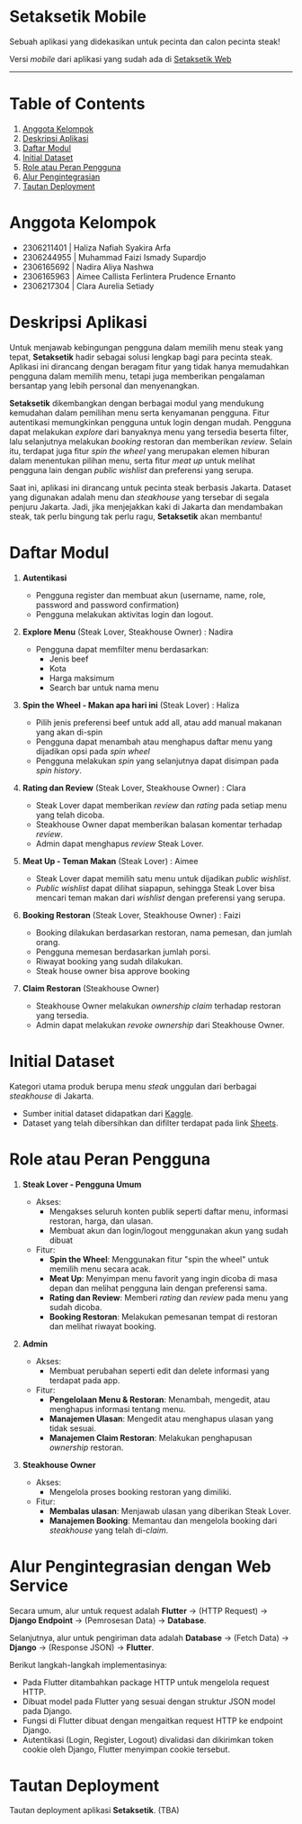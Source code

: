# Setaksetik Mobile

Sebuah aplikasi yang didekasikan untuk pecinta dan calon pecinta steak!

Versi _mobile_ dari aplikasi yang sudah ada di [Setaksetik Web](http://muhammad-faizi-setaksetik.pbp.cs.ui.ac.id/)

---

# Table of Contents
1. [Anggota Kelompok](#anggota-kelompok)
2. [Deskripsi Aplikasi](#deskripsi-aplikasi)
3. [Daftar Modul](#daftar-modul)
4. [Initial Dataset](#initial-dataset)
5. [Role atau Peran Pengguna](#role-atau-peran-pengguna)
6. [Alur Pengintegrasian](#alur-pengintegrasian-dengan-web-service)
7. [Tautan Deployment](#tautan-deployment)


# Anggota Kelompok
- 2306211401  |  Haliza Nafiah Syakira Arfa
- 2306244955  |  Muhammad Faizi Ismady Supardjo
- 2306165692  |  Nadira Aliya Nashwa
- 2306165963  |  Aimee Callista Ferlintera Prudence Ernanto
- 2306217304  |  Clara Aurelia Setiady


# Deskripsi Aplikasi
Untuk menjawab kebingungan pengguna dalam memilih menu steak yang tepat, **Setaksetik** hadir sebagai solusi lengkap bagi para pecinta steak. Aplikasi ini dirancang dengan beragam fitur yang tidak hanya memudahkan pengguna dalam memilih menu, tetapi juga memberikan pengalaman bersantap yang lebih personal dan menyenangkan. 

**Setaksetik** dikembangkan dengan berbagai modul yang mendukung kemudahan dalam pemilihan menu serta kenyamanan pengguna. Fitur autentikasi memungkinkan pengguna untuk login dengan mudah. Pengguna dapat melakukan _explore_ dari banyaknya menu yang tersedia beserta filter, lalu selanjutnya melakukan _booking_ restoran dan memberikan _review_. Selain itu, terdapat juga fitur _spin the wheel_ yang merupakan elemen hiburan dalam menentukan pilihan menu, serta fitur _meat up_ untuk melihat pengguna lain dengan _public wishlist_ dan preferensi yang serupa.

Saat ini, aplikasi ini dirancang untuk pecinta steak berbasis Jakarta. Dataset yang digunakan adalah menu dan _steakhouse_ yang tersebar di segala penjuru Jakarta. Jadi, jika menjejakkan kaki di Jakarta dan mendambakan steak, tak perlu bingung tak perlu ragu, **Setaksetik** akan membantu!


# Daftar Modul
1. **Autentikasi**
   - Pengguna register dan membuat akun (username, name, role, password and password confirmation)
   - Pengguna melakukan aktivitas login dan logout.

2. **Explore Menu** (Steak Lover, Steakhouse Owner) : Nadira
   - Pengguna dapat memfilter menu berdasarkan:
     - Jenis beef
     - Kota
     - Harga maksimum
     - Search bar untuk nama menu

3. **Spin the Wheel - Makan apa hari ini** (Steak Lover) : Haliza
   - Pilih jenis preferensi beef untuk add all, atau add manual makanan yang akan di-spin
   - Pengguna dapat menambah atau menghapus daftar menu yang dijadikan opsi pada _spin wheel_
   - Pengguna melakukan _spin_ yang selanjutnya dapat disimpan pada _spin history_.

4. **Rating dan Review** (Steak Lover, Steakhouse Owner) : Clara
   - Steak Lover dapat memberikan _review_ dan _rating_ pada setiap menu yang telah dicoba.
   - Steakhouse Owner dapat memberikan balasan komentar terhadap _review_.
   - Admin dapat menghapus _review_ Steak Lover.

5. **Meat Up - Teman Makan** (Steak Lover) : Aimee
   - Steak Lover dapat memilih satu menu untuk dijadikan _public wishlist_.
   - _Public wishlist_ dapat dilihat siapapun, sehingga Steak Lover bisa mencari teman makan dari _wishlist_ dengan preferensi yang serupa.

6. **Booking Restoran** (Steak Lover, Steakhouse Owner) : Faizi
   - Booking dilakukan berdasarkan restoran, nama pemesan, dan jumlah orang.
   - Pengguna memesan berdasarkan jumlah porsi.
   - Riwayat booking yang sudah dilakukan.
   - Steak house owner bisa approve booking

7. **Claim Restoran** (Steakhouse Owner)
   - Steakhouse Owner melakukan _ownership claim_ terhadap restoran yang tersedia.
   - Admin dapat melakukan _revoke ownership_ dari Steakhouse Owner.


# Initial Dataset
Kategori utama produk berupa menu _steak_ unggulan dari berbagai _steakhouse_ di Jakarta.

- Sumber initial dataset didapatkan dari [Kaggle](https://www.kaggle.com/datasets/miradelimanr/steakhouse-jakarta?resource=download).
- Dataset yang telah dibersihkan dan difilter terdapat pada link [Sheets](https://docs.google.com/spreadsheets/d/1NDPuzQpybnalNUVGGFEaG_dutWjPqhmTbliIAJ24xuU/edit?usp=sharing).


# Role atau Peran Pengguna
1. **Steak Lover - Pengguna Umum**
   - Akses:
     - Mengakses seluruh konten publik seperti daftar menu, informasi restoran, harga, dan ulasan.
     - Membuat akun dan login/logout menggunakan akun yang sudah dibuat
   - Fitur:
     - **Spin the Wheel**: Menggunakan fitur "spin the wheel" untuk memilih menu secara acak.
     - **Meat Up**: Menyimpan menu favorit yang ingin dicoba di masa depan dan melihat pengguna lain dengan preferensi sama.
     - **Rating dan Review**: Memberi _rating_ dan _review_ pada menu yang sudah dicoba.
     - **Booking Restoran**: Melakukan pemesanan tempat di restoran dan melihat riwayat booking.
       
2. **Admin**
   - Akses:
     - Membuat perubahan seperti edit dan delete informasi yang terdapat pada app.
   - Fitur:
     - **Pengelolaan Menu & Restoran**: Menambah, mengedit, atau menghapus informasi tentang menu.
     - **Manajemen Ulasan**: Mengedit atau menghapus ulasan yang tidak sesuai.
     - **Manajemen Claim Restoran**: Melakukan penghapusan _ownership_ restoran.
       
3. **Steakhouse Owner**
   - Akses:
     - Mengelola proses booking restoran yang dimiliki.
   - Fitur:
     - **Membalas ulasan**: Menjawab ulasan yang diberikan Steak Lover.
     - **Manajemen Booking**: Memantau dan mengelola booking dari _steakhouse_ yang telah di-_claim_.
    

# Alur Pengintegrasian dengan Web Service
Secara umum, alur untuk request adalah **Flutter** &rarr; (HTTP Request) &rarr; **Django Endpoint** &rarr; (Pemrosesan Data) &rarr; **Database**.

Selanjutnya, alur untuk pengiriman data adalah **Database** &rarr; (Fetch Data) &rarr; **Django** &rarr; (Response JSON) &rarr; **Flutter**.

Berikut langkah-langkah implementasinya:
- Pada Flutter ditambahkan package HTTP untuk mengelola request HTTP.
- Dibuat model pada Flutter yang sesuai dengan struktur JSON model pada Django.
- Fungsi di Flutter dibuat dengan mengaitkan request HTTP ke endpoint Django.
- Autentikasi (Login, Register, Logout) divalidasi dan dikirimkan token cookie oleh Django, Flutter menyimpan cookie tersebut.


# Tautan Deployment
Tautan deployment aplikasi **Setaksetik**. (TBA)


